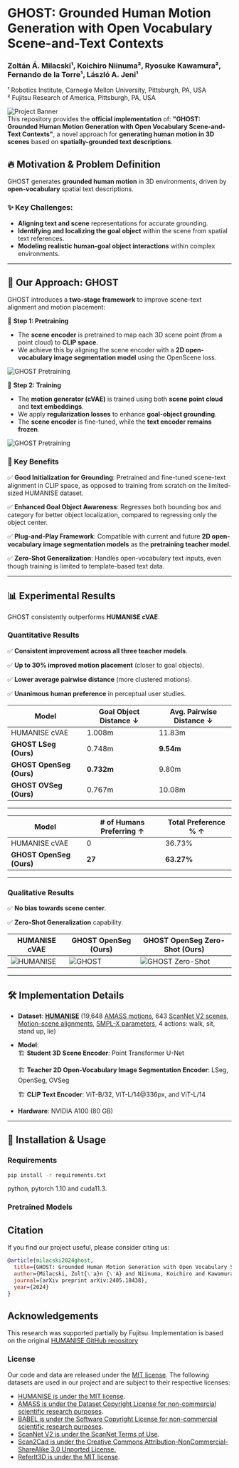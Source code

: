 # GHOST: Grounded Human Motion Generation with Open Vocabulary Scene-and-Text Contexts

### Zoltán Á. Milacski¹, Koichiro Niinuma², Ryosuke Kawamura², Fernando de la Torre¹, László A. Jeni¹

¹ Robotics Institute, Carnegie Mellon University, Pittsburgh, PA, USA  
² Fujitsu Research of America, Pittsburgh, PA, USA  

![Project Banner](figures/banner.png)  
This repository provides the **official implementation** of: **"GHOST: Grounded Human Motion Generation with Open Vocabulary Scene-and-Text Contexts"**, a novel approach for **generating human motion in 3D scenes** based on **spatially-grounded text descriptions**. 


## 🔥 Motivation & Problem Definition
GHOST generates **grounded human motion** in 3D environments, driven by **open-vocabulary** spatial text descriptions.
### ✨ Key Challenges:
- **Aligning text and scene** representations for accurate grounding.
- **Identifying and localizing the goal object** within the scene from spatial text references.
- **Modeling realistic human-goal object interactions** within complex environments.

---

## 🚀 Our Approach: GHOST  
GHOST introduces a **two-stage framework** to improve scene-text alignment and motion placement:

🔹 **Step 1: Pretraining**
- The **scene encoder** is pretrained to map each 3D scene point (from a point cloud) to **CLIP space**.
- We achieve this by aligning the scene encoder with a **2D open-vocabulary image segmentation model** using the OpenScene loss.

![GHOST Pretraining](figures/schematic_diagram_pretraining.png)

🔹 **Step 2: Training**
- The **motion generator (cVAE)** is trained using both **scene point cloud** and **text embeddings**.
- We apply **regularization losses** to enhance **goal-object grounding**.
- The **scene encoder** is fine-tuned, while the **text encoder remains frozen**.

![GHOST Pretraining](figures/schematic_diagram_training.png)

### 🎯 Key Benefits  
✅ **Good Initialization for Grounding**: Pretrained and fine-tuned scene-text alignment in CLIP space, as opposed to training from scratch on the limited-sized HUMANISE dataset.

✅ **Enhanced Goal Object Awareness**: Regresses both bounding box and category for better object localization, compared to regressing only the object center.

✅ **Plug-and-Play Framework**: Compatible with current and future **2D open-vocabulary image segmentation models** as the **pretraining teacher model**.

✅ **Zero-Shot Generalization**: Handles open-vocabulary text inputs, even though training is limited to template-based text data.

---

## 📊 Experimental Results  
GHOST consistently outperforms **HUMANISE cVAE**.

### **Quantitative Results**

✅ **Consistent improvement across all three teacher models**.

✅ **Up to 30% improved motion placement** (closer to goal objects).

✅ **Lower average pairwise distance** (more clustered motions).

✅ **Unanimous human preference** in perceptual user studies.

| Model  | Goal Object Distance ↓ | Avg. Pairwise Distance ↓ |
|----------------------------|------------------------|--------------------------|  
| HUMANISE cVAE  | 1.008m  | 11.83m  |
| **GHOST LSeg (Ours)**  | 0.748m  | **9.54m**  |  
| **GHOST OpenSeg (Ours)**  | **0.732m**  | 9.80m  |  
| **GHOST OVSeg (Ours)**  | 0.767m  | 10.08m  | 

---

| Model                      | # of Humans Preferring ↑ | Total Preference % ↑         |  
|----------------------------|------------------------|--------------------------|  
| HUMANISE cVAE              | 0                      | 36.73%                   |  
| **GHOST OpenSeg (Ours)**   | **27**                 | **63.27%**               |  

---

### **Qualitative Results**

✅ **No bias towards scene center**.

✅ **Zero-Shot Generalization** capability.


| **HUMANISE cVAE** | **GHOST OpenSeg (Ours)** | **GHOST OpenSeg Zero-Shot (Ours)** |
-----------------------------|-----------------------------|-----------------------------|
| ![HUMANISE](figures/qualitative_humanise.png) | ![GHOST](figures/qualitative_ghost.png) | ![GHOST Zero-Shot](figures/qualitative_ghost_zeroshot.png) |


---

## 🛠️ Implementation Details
- **Dataset**: [**HUMANISE**](https://github.com/Silverster98/HUMANISE) (19,648 [AMASS motions](https://amass.is.tue.mpg.de/), 643 [ScanNet V2 scenes](http://www.scan-net.org/), [Motion-scene alignments](https://docs.google.com/forms/d/e/1FAIpQLSfzhj2wrRLqAXFVOTn8K5NDN-J_5HueRTohMAlayqBuPPWA1w/viewform?usp=sf_link), [SMPL-X parameters](https://smpl-x.is.tue.mpg.de/download.php), 4 actions: walk, sit, stand up, lie)
- **Model**:  
  🏗 **Student 3D Scene Encoder**: Point Transformer U-Net
  
  🏗 **Teacher 2D Open-Vocabulary Image Segmentation Encoder**: LSeg, OpenSeg, OVSeg

  🏗 **CLIP Text Encoder**: ViT-B/32, ViT-L/14@336px, and ViT-L/14
- **Hardware**: NVIDIA A100 (80 GB)

---

## 🚀 Installation & Usage
### **Requirements**
```bash
pip install -r requirements.txt
```
python, pytorch 1.10 and cuda11.3.

### Pretrained Models

## Citation
If you find our project useful, please consider citing us:

```bibtex
@article{milacski2024ghost,
  title={GHOST: Grounded Human Motion Generation with Open Vocabulary Scene-and-Text Contexts},
  author={Milacski, Zolt{\'a}n {\'A} and Niinuma, Koichiro and Kawamura, Ryosuke and de la Torre, Fernando and Jeni, L{\'a}szl{\'o} A},
  journal={arXiv preprint arXiv:2405.18438},
  year={2024}
}
```

## Acknowledgements
This research was supported partially by Fujitsu. Implementation is based on the original [HUMANISE GitHub repository](https://github.com/Silverster98/HUMANISE)

### License
Our code and data are released under the [MIT license](./LICENSE). The following datasets are used in our project and are subject to their respective licenses:

- [HUMANISE is under the MIT license](https://github.com/Silverster98/HUMANISE).
- [AMASS is under the Dataset Copyright License for non-commercial scientific research purposes](https://amass.is.tue.mpg.de/license.html).
- [BABEL is under the Software Copyright License for non-commercial scientific research purposes](https://babel.is.tue.mpg.de/license.html).
- [ScanNet V2 is under the ScanNet Terms of Use](http://kaldir.vc.in.tum.de/scannet/ScanNet_TOS.pdf).
- [Scan2Cad is under the Creative Commons Attribution-NonCommercial-ShareAlike 3.0 Unported License.](https://github.com/skanti/Scan2CAD/blob/master/LICENSE.txt)
- [ReferIt3D is under the MIT license](https://github.com/referit3d/referit3d/blob/eccv/LICENSE).
